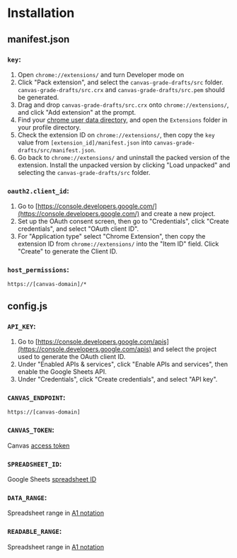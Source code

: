 # Installation

## manifest.json

### `key`:
1. Open `chrome://extensions/` and turn Developer mode on
2. Click "Pack extension", and select the `canvas-grade-drafts/src` folder.  `canvas-grade-drafts/src.crx` and `canvas-grade-drafts/src.pem` should be generated.
3. Drag and drop `canvas-grade-drafts/src.crx` onto `chrome://extensions/`, and click "Add extension" at the prompt.
4. Find your [chrome user data directory](https://chromium.googlesource.com/chromium/src/+/master/docs/user_data_dir.md), and open the `Extensions` folder in your profile directory.
5. Check the extension ID on `chrome://extensions/`, then copy the `key` value from `[extension_id]/manifest.json` into `canvas-grade-drafts/src/manifest.json`.
6. Go back to `chrome://extensions/` and uninstall the packed version of the extension.  Install the unpacked version by clicking "Load unpacked" and selecting the `canvas-grade-drafts/src` folder.

### `oauth2.client_id`:
1. Go to [https://console.developers.google.com/](https://console.developers.google.com/) and create a new project.
2. Set up the OAuth consent screen, then go to "Credentials", click "Create credentials", and select "OAuth client ID".
3. For "Application type" select "Chrome Extension", then copy the extension ID from `chrome://extensions/` into the "Item ID" field.  Click "Create" to generate the Client ID.

### `host_permissions`:
```
https://[canvas-domain]/*
```

## config.js

### `API_KEY`:
1. Go to [https://console.developers.google.com/apis](https://console.developers.google.com/apis) and select the project used to generate the OAuth client ID.
2. Under "Enabled APIs & services", click "Enable APIs and services", then enable the Google Sheets API.
3. Under "Credentials", click "Create credentials", and select "API key".

### `CANVAS_ENDPOINT`:
```
https://[canvas-domain]
```

### `CANVAS_TOKEN`:
Canvas [access token](https://canvas.instructure.com/doc/api/file.oauth.html#manual-token-generation)

### `SPREADSHEET_ID`:
Google Sheets [spreadsheet ID](https://developers.google.com/sheets/api/guides/concepts#spreadsheet)

### `DATA_RANGE`:
Spreadsheet range in [A1 notation](https://developers.google.com/sheets/api/guides/concepts#cell)

### `READABLE_RANGE`:
Spreadsheet range in [A1 notation](https://developers.google.com/sheets/api/guides/concepts#cell)
